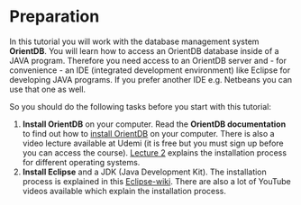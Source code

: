 # Preparation
In this tutorial you will work with the database management system **OrientDB**. You will learn how to access an OrientDB database inside of a JAVA program. Therefore you need access to an OrientDB server and - for convenience - an IDE (integrated development environment) like Eclipse for developing JAVA programs. If you prefer another IDE e.g. Netbeans you can use that one as well.

So you should do the following tasks before you start with this tutorial:
1. **Install OrientDB** on your computer. Read the **OrientDB documentation** to find out how to [install OrientDB](http://orientdb.com/docs/last/orientdb.wiki/Tutorial-Installation.html) on your computer. There is also a video lecture available at Udemi (it is free but you must sign up before you can access the course). [Lecture 2](https://www.udemy.com/orientdb-getting-started/#/lecture/1726182) explains the installation process for different operating systems.
2. **Install Eclipse** and a JDK (Java Development Kit). The installation process is explained in this [Eclipse-wiki](https://wiki.eclipse.org/Eclipse/Installation). There are also a lot of YouTube videos available which explain the installation process.

